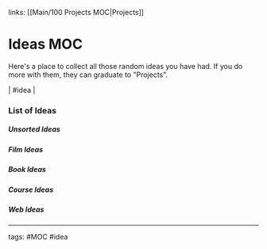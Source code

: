 links: [[Main/100 Projects MOC|Projects]]
# Ideas MOC
Here's a place to collect all those random ideas you have had. 
If you do more with them, they can graduate to "Projects".

| #idea | 

### List of Ideas

##### Unsorted Ideas

##### Film Ideas 

##### Book Ideas

##### Course Ideas

##### Web Ideas


---
tags: #MOC #idea